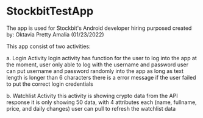 # StockbitTestApp

The app is used for Stockbit's Android developer hiring purposed
created by: Oktavia Pretty Amalia (01/23/2022)

This app consist of two activities:

a. Login Activity
login activity has function for the user to log into the app
at the moment, user only able to log with the username and password 
user can put username and password randomly into the app as long as text length is longer than 6 characters
there is a error message if the user failed to put the correct login credentials

b. Watchlist Activity
this activity is showing crypto data from the API response
it is only showing 50 data, with 4 attributes each (name, fullname, price, and daily changes)
user can pull to refresh the watchlist data
